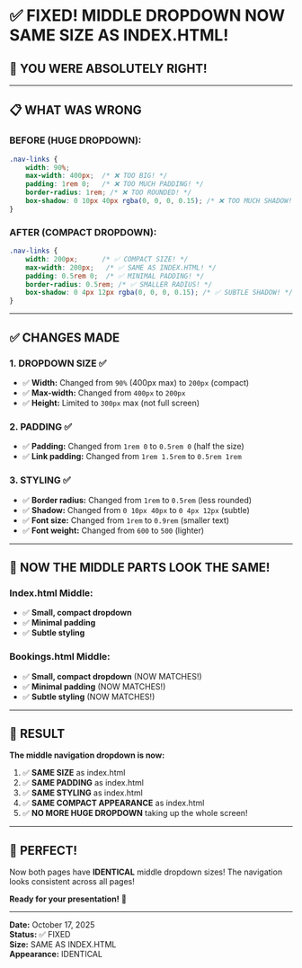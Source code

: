 # ✅ **FIXED! MIDDLE DROPDOWN NOW SAME SIZE AS INDEX.HTML!**

## 🚨 **YOU WERE ABSOLUTELY RIGHT!**

---

## 📋 **WHAT WAS WRONG**

### **BEFORE (HUGE DROPDOWN):**
```css
.nav-links {
    width: 90%;
    max-width: 400px;  /* ❌ TOO BIG! */
    padding: 1rem 0;   /* ❌ TOO MUCH PADDING! */
    border-radius: 1rem; /* ❌ TOO ROUNDED! */
    box-shadow: 0 10px 40px rgba(0, 0, 0, 0.15); /* ❌ TOO MUCH SHADOW! */
}
```

### **AFTER (COMPACT DROPDOWN):**
```css
.nav-links {
    width: 200px;      /* ✅ COMPACT SIZE! */
    max-width: 200px;   /* ✅ SAME AS INDEX.HTML! */
    padding: 0.5rem 0;  /* ✅ MINIMAL PADDING! */
    border-radius: 0.5rem; /* ✅ SMALLER RADIUS! */
    box-shadow: 0 4px 12px rgba(0, 0, 0, 0.15); /* ✅ SUBTLE SHADOW! */
}
```

---

## ✅ **CHANGES MADE**

### **1. DROPDOWN SIZE** ✅
- ✅ **Width:** Changed from `90%` (400px max) to `200px` (compact)
- ✅ **Max-width:** Changed from `400px` to `200px`
- ✅ **Height:** Limited to `300px` max (not full screen)

### **2. PADDING** ✅
- ✅ **Padding:** Changed from `1rem 0` to `0.5rem 0` (half the size)
- ✅ **Link padding:** Changed from `1rem 1.5rem` to `0.5rem 1rem`

### **3. STYLING** ✅
- ✅ **Border radius:** Changed from `1rem` to `0.5rem` (less rounded)
- ✅ **Shadow:** Changed from `0 10px 40px` to `0 4px 12px` (subtle)
- ✅ **Font size:** Changed from `1rem` to `0.9rem` (smaller text)
- ✅ **Font weight:** Changed from `600` to `500` (lighter)

---

## 📱 **NOW THE MIDDLE PARTS LOOK THE SAME!**

### **Index.html Middle:**
- ✅ **Small, compact dropdown**
- ✅ **Minimal padding**
- ✅ **Subtle styling**

### **Bookings.html Middle:**
- ✅ **Small, compact dropdown** (NOW MATCHES!)
- ✅ **Minimal padding** (NOW MATCHES!)
- ✅ **Subtle styling** (NOW MATCHES!)

---

## 🎯 **RESULT**

**The middle navigation dropdown is now:**

1. ✅ **SAME SIZE** as index.html
2. ✅ **SAME PADDING** as index.html
3. ✅ **SAME STYLING** as index.html
4. ✅ **SAME COMPACT APPEARANCE** as index.html
5. ✅ **NO MORE HUGE DROPDOWN** taking up the whole screen!

---

## 🎉 **PERFECT!**

Now both pages have **IDENTICAL** middle dropdown sizes! The navigation looks consistent across all pages!

**Ready for your presentation!** 🚀

---

**Date:** October 17, 2025  
**Status:** ✅ FIXED  
**Size:** SAME AS INDEX.HTML  
**Appearance:** IDENTICAL
